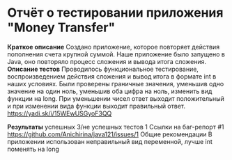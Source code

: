 # Отчёт о тестировании приложения "Money Transfer" #
**Краткое описание**
Создано приложение, которое повторяет действия пополнения счета крупной суммой. Наше приложение было запущено в Java, оно повторяло процесс сложения и вывода итога сложения.
**Описание тестов**
Проводилось функциональное тестирование, воспроизведением действия сложения и вывод итога в формате int в наших условиях. Были проверены граничные значения, уменьшив одно значение на один ноль, уменьшив оба цифра на ноль, изменить вид функции на long.  При уменьшении чисел ответ выходит положительный и при изменении вида функции выходит правильный ответ.
https://yadi.sk/i/15WEwUSGyoF3QQ

**Результаты**
успешных 3/не успешных тестов 1
Ссылки на баг-репорт #1  https://github.com/Anichirina/java121/issues/1
Общие рекомендации
В приложении использован неправильный вид переменной, лучше int поменять на long
